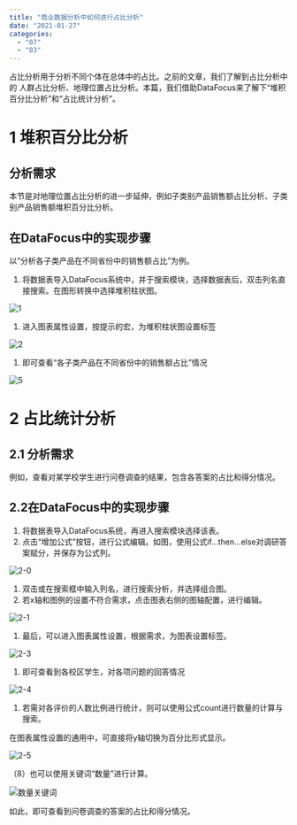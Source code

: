 ```yaml
---
title: "商业数据分析中如何进行占比分析"
date: "2021-01-27"
categories: 
  - "07"
  - "03"
---
```


占比分析用于分析不同个体在总体中的占比。之前的文章，我们了解到占比分析中的 人群占比分析、地理位置占比分析。本篇，我们借助DataFocus来了解下“堆积百分比分析”和“占比统计分析”。

# 1 堆积百分比分析

## 分析需求

本节是对地理位置占比分析的进一步延伸，例如子类别产品销售额占比分析、子类别产品销售额堆积百分比分析。

## 在DataFocus中的实现步骤

以“分析各子类产品在不同省份中的销售额占比”为例。

1. 将数据表导入DataFocus系统中，并于搜索模块，选择数据表后，双击列名直接搜索。在图形转换中选择堆积柱状图。

![1](images/1-1.jpeg)

1. 进入图表属性设置，按提示的宏，为堆积柱状图设置标签

![2](images/2-1.jpeg)

1. 即可查看“各子类产品在不同省份中的销售额占比”情况

![5](images/5.jpeg)

# 2 占比统计分析

## 2.1 分析需求

例如，查看对某学校学生进行问卷调查的结果，包含各答案的占比和得分情况。

## 2.2在DataFocus中的实现步骤

1. 将数据表导入DataFocus系统，再进入搜索模块选择该表。
2. 点击“增加公式”按钮，进行公式编辑。如图，使用公式if...then...else对调研答案赋分，并保存为公式列。

![2-0](images/2-0.jpeg)

1. 双击或在搜索框中输入列名，进行搜索分析，并选择组合图。
2. 若x轴和图例的设置不符合需求，点击图表右侧的图轴配置，进行编辑。

![2-1](images/2-1-1.jpeg)

1. 最后，可以进入图表属性设置，根据需求，为图表设置标签。

![2-3](images/2-3.jpeg)

1. 即可查看到各校区学生，对各项问题的回答情况

![2-4](images/2-4.jpeg)

1. 若需对各评价的人数比例进行统计，则可以使用公式count进行数量的计算与搜索。

在图表属性设置的通用中，可直接将y轴切换为百分比形式显示。

![2-5](images/2-5.jpeg)

（8）也可以使用关键词“数量”进行计算。

![数量关键词](images/unnamed-file-3.jpeg)

如此，即可查看到问卷调查的答案的占比和得分情况。
